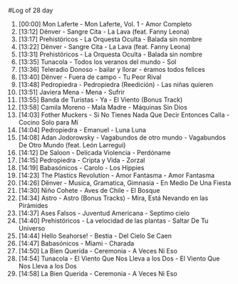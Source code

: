 #Log of 28 day

1. [00:00] Mon Laferte - Mon Laferte, Vol. 1 - Amor Completo
1. [13:12] Dënver - Sangre Cita - La Lava (feat. Fanny Leona)
1. [13:17] Prehistöricos - La Orquesta Oculta - Balada sin nombre
1. [13:22] Dënver - Sangre Cita - La Lava (feat. Fanny Leona)
1. [13:31] Prehistöricos - La Orquesta Oculta - Balada sin nombre
1. [13:35] Tunacola - Todos los veranos del mundo - Sol
1. [13:36] Teleradio Donoso - bailar y llorar - éramos todos felices
1. [13:40] Dënver - Fuera de campo - Tu Peor Rival
1. [13:48] Pedropiedra - Pedropiedra (Reedición) - Las niñas quieren
1. [13:51] Javiera Mena - Mena - Sufrir
1. [13:55] Banda de Turistas - Ya - El Viento (Bonus Track)
1. [13:58] Camila Moreno - Mala Madre - Máquinas Sin Dios
1. [14:03] Fother Muckers - Si No Tienes Nada Que Decir Entonces Calla - Cocino Solo para Mí
1. [14:04] Pedropiedra - Emanuel - Luna Luna
1. [14:08] Adan Jodorowsky - Vagabundos de otro mundo - Vagabundos De Otro Mundo (feat. León Larregui)
1. [14:12] De Saloon - Delicada Violencia - Perdóname
1. [14:15] Pedropiedra - Cripta y Vida - Zorzal
1. [14:19] Babasónicos - Carolo - Los Hippies
1. [14:23] The Plastics Revolution - Amor Fantasma - Amor Fantasma
1. [14:26] Dënver - Musica, Gramatica, Gimnasia - En Medio De Una Fiesta
1. [14:30] Niño Cohete - Aves de Chile - El Bosque
1. [14:34] Astro - Astro (Bonus Tracks) - Mira, Está Nevando en las Pirámides
1. [14:37] Ases Falsos - Juventud Americana - Septimo cielo
1. [14:40] Prehistöricos - La velocidad de las plantas - Saltar De Tu Universo
1. [14:44] Hello Seahorse! - Bestia - Del Cielo Se Caen
1. [14:47] Babasónicos - Miami - Charada
1. [14:50] La Bien Querida - Ceremonia - A Veces Ni Eso
1. [14:54] Tunacola - El Viento Que Nos Lleva a los Dos - El Viento Que Nos Lleva a los Dos
1. [14:58] La Bien Querida - Ceremonia - A Veces Ni Eso
